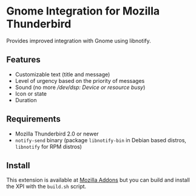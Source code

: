 Gnome Integration for Mozilla Thunderbird
=========================================

Provides improved integration with Gnome using libnotify.

Features
--------

* Customizable text (title and message)
* Level of urgency based on the priority of messages
* Sound (no more */dev/dsp: Device or resource busy*)
* Icon or state
* Duration 

Requirements
------------

* Mozilla Thunderbird 2.0 or newer
* `notify-send` binary (package `libnotify-bin` in Debian based distros, `libnotify` for RPM distros) 

Install
-------

This extension is available at [Mozilla Addons](https://addons.mozilla.org/es/thunderbird/addon/gnome-integration/)
but you can build and install the XPI with the `build.sh` script.
